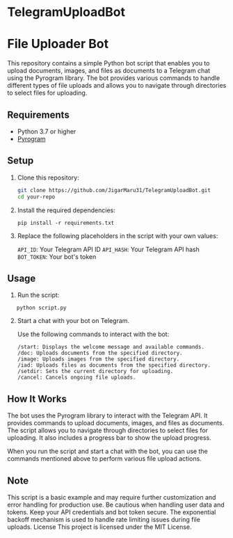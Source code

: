 # TelegramUploadBot

# File Uploader Bot

This repository contains a simple Python bot script that enables you to upload documents, images, and files as documents to a Telegram chat using the Pyrogram library. The bot provides various commands to handle different types of file uploads and allows you to navigate through directories to select files for uploading.

## Requirements

- Python 3.7 or higher
- [Pyrogram](https://docs.pyrogram.org/intro/setup#installing-pyrogram)

## Setup

1. Clone this repository:

   ```bash
   git clone https://github.com/JigarMaru31/TelegramUploadBot.git
   cd your-repo
   ```

2. Install the required dependencies:

   ```
   pip install -r requirements.txt
   ```
3. Replace the following placeholders in the script with your own values:

   `API_ID`: Your Telegram API ID
   `API_HASH`: Your Telegram API hash
   `BOT_TOKEN`: Your bot's token

## Usage

1. Run the script:
```
   python script.py
```
2. Start a chat with your bot on Telegram.

   Use the following commands to interact with the bot:
   
   ```
   /start: Displays the welcome message and available commands.
   /doc: Uploads documents from the specified directory.
   /image: Uploads images from the specified directory.
   /iad: Uploads files as documents from the specified directory.
   /setdir: Sets the current directory for uploading.
   /cancel: Cancels ongoing file uploads.
   ```

## How It Works
The bot uses the Pyrogram library to interact with the Telegram API. It provides commands to upload documents, images, and files as documents. The script allows you to navigate through directories to select files for uploading. It also includes a progress bar to show the upload progress.

When you run the script and start a chat with the bot, you can use the commands mentioned above to perform various file upload actions.

## Note
This script is a basic example and may require further customization and error handling for production use.
Be cautious when handling user data and tokens. Keep your API credentials and bot token secure.
The exponential backoff mechanism is used to handle rate limiting issues during file uploads.
License
This project is licensed under the MIT License.
